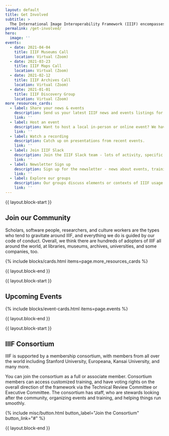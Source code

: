 ```yaml
---
layout: default
title: Get Involved
subtitle: >
  The International Image Interoperability Framework (IIIF) encompasses a large and growing community of interested individuals, organizations, a Consortium.
permalink: /get-involved/
hero:
  image: ''
events:
  - date: 2021-04-04
    title: IIIF Museums Call
    location: Virtual (Zoom)
  - date: 2021-03-23
    title: IIIF Maps Call
    location: Virtual (Zoom)
  - date: 2021-02-12
    title: IIIF Archives Call
    location: Virtual (Zoom)
  - date: 2021-01-01
    title: IIIF Discovery Group
    location: Virtual (Zoom)
more_resources_cards:
  - label: Share your news & events
    description: Send us your latest IIIF news and events listings for inclusion in our monthly newsletter.
    link: ''
  - label: Host an event
    description: Want to host a local in-person or online event? We have a guide for that.
    link: ''
  - label: Watch a recording
    description: Catch up on presentations from recent events.
    link: ''
  - label: Join IIIF Slack
    description: Join the IIIF Slack team - lots of activity, specific channels for groups, and more!
    link: ''
  - label: Newsletter Sign up
    description: Sign up for the newsletter - news about events, training, cool projects, and community updates
    link: ''
  - label: Explore our groups
    description: Our groups discuss elements or contexts of IIIF usage or to agree on direction of an idea or initiative.
    link: ''
---
```

{{ layout.block-start }}
## Join our Community

Scholars, software people, researchers, and culture workers are the types who tend to gravitate around IIIF, and everything we do is guided by our code of conduct. Overall, we think there are hundreds of adopters of IIIF all around the world, at libraries, museums, archives, universities, and some companies, too.

{% include blocks/cards.html items=page.more_resources_cards %}

{{ layout.block-end }}




{{ layout.block-start }}

## Upcoming Events

{% include blocks/event-cards.html items=page.events %}


{{ layout.block-end }}



{{ layout.block-start }}

## IIIF Consortium

IIIF is supported by a membership consortium, with members from all over the world including Stanford University, Europeana, Kansai University, and many more.

You can join the consortium as a full or associate member. Consortium members can access customized training, and have voting rights on the overall direction of the framework via the Technical Review Committee or Executive Committee. The consortium has staff, who are stewards looking after the community, organizing events and training, and helping things run smoothly.

{% include misc/button.html button_label="Join the Consortium" button_link="#" %}


{{ layout.block-end }}
